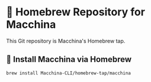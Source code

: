 # 🍻 Homebrew Repository for Macchina

This Git repository is Macchina's Homebrew tap.

## 🔨 Install Macchina via Homebrew

```bash
brew install Macchina-CLI/homebrew-tap/macchina
```
